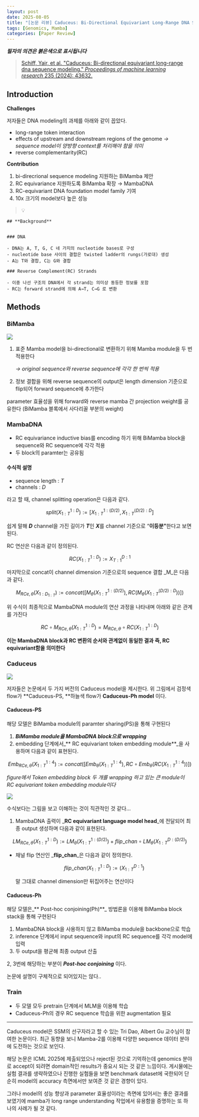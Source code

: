 ```yaml
---
layout: post
date: 2025-08-05
title: "[논문 리뷰] Caduceus: Bi-Directional Equivariant Long-Range DNA Sequence Modeling"
tags: [Genomics, Mamba]
categories: [Paper Review]
---
```


<span class="notion-red">_**필자의 의견은 붉은색으로 표시됩니다**_</span>


> [Schiff, Yair, et al. "Caduceus: Bi-directional equivariant long-range dna sequence modeling." ](https://pmc.ncbi.nlm.nih.gov/articles/PMC12189541/)[_Proceedings of machine learning research_](https://pmc.ncbi.nlm.nih.gov/articles/PMC12189541/)[ 235 (2024): 43632.](https://pmc.ncbi.nlm.nih.gov/articles/PMC12189541/)



## Introduction


**Challenges**


저자들은 DNA modeling의 과제를 아래와 같이 꼽았다.

- long-range token interaction
- effects of upstream and downstream regions of the genome 
_→ sequence model이 양방향 context를 처리해야 함을 의미_
- reverse complementarity(RC)

**Contribution**

1. bi-direcrional sequence modeling 지원하는 BiMamba 제안
1. RC equivariance 지원하도록 BiMamba 확장 → MambaDNA
1. RC-equivariant DNA foundation model family 기여
1. 10x 크기의 model보다 높은 성능

> 💡 


	## **Background**


	### DNA

	- DNA는 A, T, G, C 네 가지의 nucleotide bases로 구성
	- nucleotide base 사이의 결합은 twisted ladder의 rungs(가로대) 생성
	- A는 T와 결합, C는 G와 결합

	### Reverse Complement(RC) Strands

	- 이중 나선 구조의 DNA에서 각 strand는 의미상 동등한 정보를 포함
	- RC는 forward strand에 의해 A→T, C→G 로 변환


## Methods



### BiMamba


![](https://prod-files-secure.s3.us-west-2.amazonaws.com/542b861c-36a8-4051-84e5-8804b6728dba/2c247d59-7815-4980-99f0-8f0d21f445a7/image.png?X-Amz-Algorithm=AWS4-HMAC-SHA256&X-Amz-Content-Sha256=UNSIGNED-PAYLOAD&X-Amz-Credential=ASIAZI2LB466S6HGA3HY%2F20250811%2Fus-west-2%2Fs3%2Faws4_request&X-Amz-Date=20250811T111129Z&X-Amz-Expires=3600&X-Amz-Security-Token=IQoJb3JpZ2luX2VjELP%2F%2F%2F%2F%2F%2F%2F%2F%2F%2FwEaCXVzLXdlc3QtMiJHMEUCIBrGIKAX0LeYHNLWc2udWy31HHqcwjrUcbOU6ocGC%2FHdAiEAlsUCF6dXeDIJ4ISoZ%2BaAb%2B0VXTLmh3S4Ie2fjj6dOaQqiAQI7P%2F%2F%2F%2F%2F%2F%2F%2F%2F%2FARAAGgw2Mzc0MjMxODM4MDUiDC3ALv42sYa11SrPDCrcA2a3BkF9f6fEFWGcw227RqCIq03FzF9rZcIerk3mPirmIg182Bm%2FCNJxUv%2BUzNOAkflIUrvvxraAxaTl8rnoVu1Y0SEfVnlSgGSGdcZ5HCyGKnXxz6ap5DDPTH2J1%2FJ1Aa7v%2BUQrz6MRj1tpx59MIMIqjCo10EiufHAIlhif%2FRaPOsBSWPXfIqL9VbygrDPOEv4L%2BpLdBOGMUr%2BDrjGjE60D8Vv%2BzEuHcR5LIKtrPiB%2F9VzeNNrHFegF1tHMfpjVar47O1aZUxVIohWIWKqVVuoGsxtRhOYThR0vNHmPFmqFu2b1Ze%2BVxZ%2BIMwd5HxQHP6S6sAtcMlxFqlKrYJWKIjeWHwnU4yOSEwVZ5OOilPfn2j7LO14Qe4Tnovrp%2BZkzogP84adq1Jvi7iYNGlJm86S3g0aQ%2F%2BbWQa3K7WMKqnQO%2BKMMODFdcBPDc6DaiXD%2BWOkBWWxY8ZsnbGJKvHVobwtBVpXF0d9JISlP1lJgg0vSjaKaPR%2ByRLj03UBEorazIyMmJ06aCL0o7sJdqeg73OjBQ611ByZy0NhEkaoS%2Faq7k7mjfFnZEL%2BAsMEv3ncos9P1%2BTIySRi41BOVhuYpAaR2ueKTKX%2FZ4I0KfZAbxapWqYGEtTHolCuyxe9kMOCJ58QGOqUBEAGiVb6%2BaBZdRqVczq7yRGIjJO7S8rrWkJr5OVRpOysismZcP5aCR5CkQLWG1DlOjwXZ1toK4sKU0xr4q%2B5BdTqD3kkcR0P58iM%2BXAOWE3ghiztGOPsgD4RgLCwQcbx9De7fS2pv4ziRh%2BGVPlrnPTsRQoqGCtviTZry8cxFBqh94ajlQmkoCK8id%2F%2BNXU%2BlFJGrbpOJrnn435rwMy%2B7N0jOSQi%2F&X-Amz-Signature=b0e5e798cda1710eb0f0c7cede3a43a66e11371c0986bc61a716c9f3acb924e9&X-Amz-SignedHeaders=host&x-amz-checksum-mode=ENABLED&x-id=GetObject)

1. 표준 Mamba model을 bi-directional로 변환하기 위해 Mamba module을 두 번 적용한다

	_→ original sequence와 reverse sequence에 각각 한 번씩 적용_

1. 정보 결합을 위해 reverse sequence의 output은 length dimension 기준으로 flip되어 forward sequence에 추가한다

parameter 효율성을 위해 forward와 reverse mamba 간 projection weight를 공유한다 (BiMamba 블록에서 사다리꼴 부분의 weight)



### MambaDNA

- RC equivariance inductive bias를 encoding 하기 위해 BiMamba block을 sequence와 RC sequence에 각각 적용
- 두 block의 paramter는 공유됨


#### 수식적 설명

- sequence length : _T_
- channels : _D_

라고 할 때,  channel splitting operation은 다음과 같다.


$$
split(X^{1:D}_{1:T}):=[X^{1:(D/2)}_{1:T},X^{(D/2):D}_{1:T}]
$$


<span class="notion-red">쉽게 말해 </span><span class="notion-red">_**D**_</span><span class="notion-red"> channel을 가진 길이가 </span><span class="notion-red">_**T**_</span><span class="notion-red">인 </span><span class="notion-red">_**X**_</span><span class="notion-red">를 channel 기준으로 “</span><span class="notion-red">**이등분”**</span><span class="notion-red">한다고 보면 된다.</span>


RC 연산은 다음과 같이 정의된다.


$$
RC(X^{1:D}_{1:T}):=X^{D:1}_{T:1}
$$


마지막으로 concat이 channel dimension 기준으로의 sequence 결합 _M_은 다음과 같다.


$$
M_{RCe,\theta}(X_{1:D_{1:T}}):=concat([M_{\theta}(X^{1:(D/2)}_{1:T}),RC(M_{\theta}(X^{(D/2):D}_{1:T}))])
$$


위 수식이 최종적으로 MambaDNA module의 연산 과정을 나타내며 아래와 같은 관계를 가진다


$$
RC\circ M_{RCe,\theta}(X^{1:D}_{1:T}) = M_{RCe,\theta} \circ RC(X^{1:D}_{1:T})
$$


**이는 MambaDNA block과 RC 변환의 순서와 관계없이 동일한 결과 즉, RC equivariant함을 의미한다**



### Caduceus


![](https://prod-files-secure.s3.us-west-2.amazonaws.com/542b861c-36a8-4051-84e5-8804b6728dba/f94a60d7-8145-473b-aef9-7c68d3ec604a/image.png?X-Amz-Algorithm=AWS4-HMAC-SHA256&X-Amz-Content-Sha256=UNSIGNED-PAYLOAD&X-Amz-Credential=ASIAZI2LB466S6HGA3HY%2F20250811%2Fus-west-2%2Fs3%2Faws4_request&X-Amz-Date=20250811T111129Z&X-Amz-Expires=3600&X-Amz-Security-Token=IQoJb3JpZ2luX2VjELP%2F%2F%2F%2F%2F%2F%2F%2F%2F%2FwEaCXVzLXdlc3QtMiJHMEUCIBrGIKAX0LeYHNLWc2udWy31HHqcwjrUcbOU6ocGC%2FHdAiEAlsUCF6dXeDIJ4ISoZ%2BaAb%2B0VXTLmh3S4Ie2fjj6dOaQqiAQI7P%2F%2F%2F%2F%2F%2F%2F%2F%2F%2FARAAGgw2Mzc0MjMxODM4MDUiDC3ALv42sYa11SrPDCrcA2a3BkF9f6fEFWGcw227RqCIq03FzF9rZcIerk3mPirmIg182Bm%2FCNJxUv%2BUzNOAkflIUrvvxraAxaTl8rnoVu1Y0SEfVnlSgGSGdcZ5HCyGKnXxz6ap5DDPTH2J1%2FJ1Aa7v%2BUQrz6MRj1tpx59MIMIqjCo10EiufHAIlhif%2FRaPOsBSWPXfIqL9VbygrDPOEv4L%2BpLdBOGMUr%2BDrjGjE60D8Vv%2BzEuHcR5LIKtrPiB%2F9VzeNNrHFegF1tHMfpjVar47O1aZUxVIohWIWKqVVuoGsxtRhOYThR0vNHmPFmqFu2b1Ze%2BVxZ%2BIMwd5HxQHP6S6sAtcMlxFqlKrYJWKIjeWHwnU4yOSEwVZ5OOilPfn2j7LO14Qe4Tnovrp%2BZkzogP84adq1Jvi7iYNGlJm86S3g0aQ%2F%2BbWQa3K7WMKqnQO%2BKMMODFdcBPDc6DaiXD%2BWOkBWWxY8ZsnbGJKvHVobwtBVpXF0d9JISlP1lJgg0vSjaKaPR%2ByRLj03UBEorazIyMmJ06aCL0o7sJdqeg73OjBQ611ByZy0NhEkaoS%2Faq7k7mjfFnZEL%2BAsMEv3ncos9P1%2BTIySRi41BOVhuYpAaR2ueKTKX%2FZ4I0KfZAbxapWqYGEtTHolCuyxe9kMOCJ58QGOqUBEAGiVb6%2BaBZdRqVczq7yRGIjJO7S8rrWkJr5OVRpOysismZcP5aCR5CkQLWG1DlOjwXZ1toK4sKU0xr4q%2B5BdTqD3kkcR0P58iM%2BXAOWE3ghiztGOPsgD4RgLCwQcbx9De7fS2pv4ziRh%2BGVPlrnPTsRQoqGCtviTZry8cxFBqh94ajlQmkoCK8id%2F%2BNXU%2BlFJGrbpOJrnn435rwMy%2B7N0jOSQi%2F&X-Amz-Signature=94eb054a102e01db7ecddef4a309e6f52517ce627e7facccdb9c4313d6471276&X-Amz-SignedHeaders=host&x-amz-checksum-mode=ENABLED&x-id=GetObject)


저자들은 논문에서 두 가지 버전의 Caduceus model을 제시한다. 위 그림에서 검정색 flow가 **Caduceus-PS, **하늘색 flow가 **Caduceus-Ph model** 이다.



#### Caduceus-PS


해당 모델은 BiMamba module의 paramter sharing(PS)을 통해 구현된다

1. _**BiMamba module을 MambaDNA block으로 wrapping**_
1. embedding 단계에서_** RC equivariant token embedding module**_을 사용하며 다음과 같이 표현된다.

$$
Emb_{RCe,\theta}(X^{1:4}_{1:T}):=concat([Emb_{\theta}(X^{1:4}_{1:T}),RC \circ Emb_{\theta}(RC(X^{1:4}_{1:T}))])
$$


_figure에서 Token embedding block 두 개를 wrapping 하고 있는 큰 module이 RC equivariant token embedding module이다_


![](https://prod-files-secure.s3.us-west-2.amazonaws.com/542b861c-36a8-4051-84e5-8804b6728dba/b175e4da-71eb-4e91-8c23-a06dabe673c9/image.png?X-Amz-Algorithm=AWS4-HMAC-SHA256&X-Amz-Content-Sha256=UNSIGNED-PAYLOAD&X-Amz-Credential=ASIAZI2LB466S6HGA3HY%2F20250811%2Fus-west-2%2Fs3%2Faws4_request&X-Amz-Date=20250811T111129Z&X-Amz-Expires=3600&X-Amz-Security-Token=IQoJb3JpZ2luX2VjELP%2F%2F%2F%2F%2F%2F%2F%2F%2F%2FwEaCXVzLXdlc3QtMiJHMEUCIBrGIKAX0LeYHNLWc2udWy31HHqcwjrUcbOU6ocGC%2FHdAiEAlsUCF6dXeDIJ4ISoZ%2BaAb%2B0VXTLmh3S4Ie2fjj6dOaQqiAQI7P%2F%2F%2F%2F%2F%2F%2F%2F%2F%2FARAAGgw2Mzc0MjMxODM4MDUiDC3ALv42sYa11SrPDCrcA2a3BkF9f6fEFWGcw227RqCIq03FzF9rZcIerk3mPirmIg182Bm%2FCNJxUv%2BUzNOAkflIUrvvxraAxaTl8rnoVu1Y0SEfVnlSgGSGdcZ5HCyGKnXxz6ap5DDPTH2J1%2FJ1Aa7v%2BUQrz6MRj1tpx59MIMIqjCo10EiufHAIlhif%2FRaPOsBSWPXfIqL9VbygrDPOEv4L%2BpLdBOGMUr%2BDrjGjE60D8Vv%2BzEuHcR5LIKtrPiB%2F9VzeNNrHFegF1tHMfpjVar47O1aZUxVIohWIWKqVVuoGsxtRhOYThR0vNHmPFmqFu2b1Ze%2BVxZ%2BIMwd5HxQHP6S6sAtcMlxFqlKrYJWKIjeWHwnU4yOSEwVZ5OOilPfn2j7LO14Qe4Tnovrp%2BZkzogP84adq1Jvi7iYNGlJm86S3g0aQ%2F%2BbWQa3K7WMKqnQO%2BKMMODFdcBPDc6DaiXD%2BWOkBWWxY8ZsnbGJKvHVobwtBVpXF0d9JISlP1lJgg0vSjaKaPR%2ByRLj03UBEorazIyMmJ06aCL0o7sJdqeg73OjBQ611ByZy0NhEkaoS%2Faq7k7mjfFnZEL%2BAsMEv3ncos9P1%2BTIySRi41BOVhuYpAaR2ueKTKX%2FZ4I0KfZAbxapWqYGEtTHolCuyxe9kMOCJ58QGOqUBEAGiVb6%2BaBZdRqVczq7yRGIjJO7S8rrWkJr5OVRpOysismZcP5aCR5CkQLWG1DlOjwXZ1toK4sKU0xr4q%2B5BdTqD3kkcR0P58iM%2BXAOWE3ghiztGOPsgD4RgLCwQcbx9De7fS2pv4ziRh%2BGVPlrnPTsRQoqGCtviTZry8cxFBqh94ajlQmkoCK8id%2F%2BNXU%2BlFJGrbpOJrnn435rwMy%2B7N0jOSQi%2F&X-Amz-Signature=2a1dd3d9f1fff21ddd56d2b020d4b89dd06b74829257fba8f35814467c82a72f&X-Amz-SignedHeaders=host&x-amz-checksum-mode=ENABLED&x-id=GetObject)


<span class="notion-red">수식보다는 그림을 보고 이해하는 것이 직관적인 것 같다…</span>

1. MambaDNA 출력이 _**RC equivariant language model head**_에 전달되어 최종 output 생성하며 다음과 같이 표현된다.

$$
LM_{RCe,\theta}(X^{1:D}_{1:T}):= LM_{\theta}(X^{1:(D/2)}_{1:T})+flip\_chan\circ LM_{\theta}(X^{D:(D/2)}_{1:T})
$$

- 채널 flip 연산인 _**flip\_chan**_은 다음과 같이 정의한다.

	$$
	flip\_chan(X^{1:D}_{1:T}):=(X^{D:1}_{1:T})
	$$


	말 그대로 channel dimension만 뒤집어주는 연산이다



#### Caduceus-Ph


해당 모델은_** Post-hoc conjoining(Ph)**_ 방법론을 이용해 BiMamba block stack을 통해 구현된다

1. MambaDNA block을 사용하지 않고 BiMamba module을 backbone으로 학습
1. inference 단계에서 input sequence와 input의 RC sequence를 각각 model에 입력
1. 두 output을 평균해 최종 output 산출

2, 3번에 해당하는 부분이 _**Post-hoc conjoining**_ 이다.


<span class="notion-red">논문에 설명이 구체적으로 되어있지는 않다..</span>



### Train

- 두 모델 모두 pretrain 단계에서 MLM을 이용해 학습
- Caduceus-Ph의 경우 RC sequence 학습을 위한 augmentation 필요

---


<span class="notion-red">Caduceus model은 SSM의 선구자라고 할 수 있는 Tri Dao, Albert Gu 교수님이 참여한 논문이다. 최근 동향을 보니 Mamba-2를 이용해 다양한 sequence 데이터 분야에 도전하는 것으로 보인다.</span>


<span class="notion-red">해당 논문은 ICML 2025에 제출되었으나 reject된 것으로 기억하는데 genomics 분야로 accept이 되려면 domain적인 results가 중요시 되는 것 같은 느낌이다. 게시물에는 실험 결과를 생략하였으나 진행한 실험들을 보면 benchmark dataset에 국한되어 단순히 model의 accuracy 측면에서만 보여준 것 같은 경향이 있다.</span>


<span class="notion-red">그러나 model의 성능 향상과 parameter 효율성이라는 측면에 있어서는 좋은 결과를 보였기에 mamba가 long range understanding 작업에서 유용함을 증명하는 또 하나의 사례가 될 것 같다.</span>

